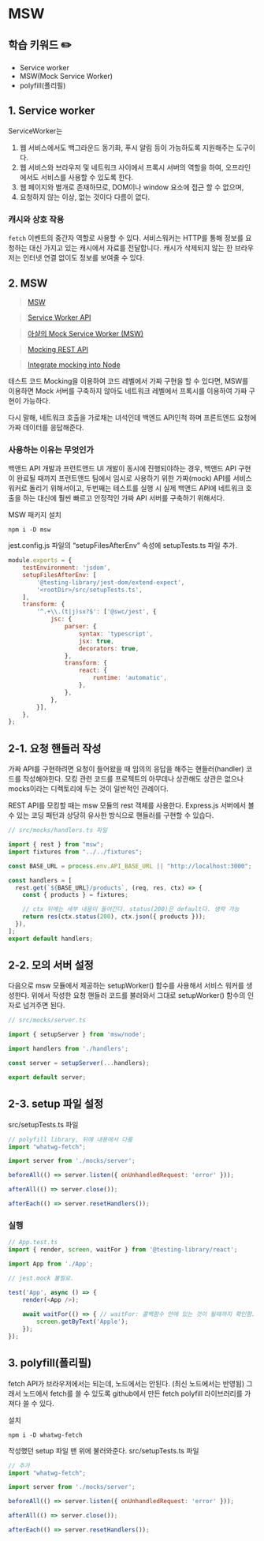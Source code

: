 # MSW

## 학습 키워드 ✏️

- Service worker
- MSW(Mock Service Worker)
- polyfill(폴리필)

## 1. Service worker
ServiceWorker는 
1. 웹 서비스에서도 백그라운드 동기화, 푸시 알림 등이 가능하도록 지원해주는 도구이다.
2. 웹 서비스와 브라우저 및 네트워크 사이에서 프록시 서버의 역할을 하여, 
오프라인에서도 서비스를 사용할 수 있도록 한다.
4. 웹 페이지와 별개로 존재하므로, DOM이나 window 요소에 접근 할 수 없으며,
5. 요청하지 않는 이상, 없는 것이다 다름이 없다.

### 캐시와 상호 작용
`fetch` 이벤트의 중간자 역할로 사용할 수 있다.
서비스워커는 HTTP를 통해 정보를 요청하는 대신 가지고 있는 캐시에서 자료를 전달합니다. 
캐시가 삭제되지 않는 한 브라우저는 인터넷 연결 없이도 정보를 보여줄 수 있다.


## 2. MSW
> [MSW](https://mswjs.io/)
>

> [Service Worker API](https://developer.mozilla.org/ko/docs/Web/API/Service_Worker_API)
>

> [아샬의 Mock Service Worker (MSW)](https://github.com/ahastudio/til/blob/main/mock-api/msw.md)
>

> [Mocking REST API](https://mswjs.io/docs/getting-started/mocks/rest-api)
>

> [Integrate mocking into Node](https://mswjs.io/docs/getting-started/integrate/node)
>
 
테스트 코드 Mocking을 이용하여 코드 레벨에서 가짜 구현을 할 수 있다면,
MSW를 이용하면 Mock 서버를 구축하지 않아도 네트워크 레벨에서 프록시를 이용하여 가짜 구현이 가능하다.

다시 말해, 네트워크 호출을 가로채는 녀석인데 
백엔드 API인척 하며 프론트엔드 요청에 가짜 데이터를 응답해준다.

### 사용하는 이유는 무엇인가
백앤드 API 개발과 프런트앤드 UI 개발이 동시에 진행되야하는 경우, 백앤드 API 구현이 완료될 때까지 프런트앤드 팀에서 임시로 사용하기 위한 가짜(mock) API를 서비스 워커로 돌리기 위해서이고, 
두번째는 테스트를 실행 시 실제 백앤드 API에 네트워크 호출을 하는 대신에 훨씬 빠르고 안정적인 가짜 API 서버를 구축하기 위해서다.

MSW 패키지 설치
```
npm i -D msw
```

jest.config.js 파일의 “setupFilesAfterEnv” 속성에 setupTests.ts 파일 추가.
```javascript
module.exports = {
	testEnvironment: 'jsdom',
	setupFilesAfterEnv: [
		'@testing-library/jest-dom/extend-expect',
		'<rootDir>/src/setupTests.ts',
	],
	transform: {
		'^.+\\.(t|j)sx?$': ['@swc/jest', {
			jsc: {
				parser: {
					syntax: 'typescript',
					jsx: true,
					decorators: true,
				},
				transform: {
					react: {
						runtime: 'automatic',
					},
				},
			},
		}],
	},
};
```

## 2-1. 요청 핸들러 작성
가짜 API를 구현하려면 요청이 들어왔을 때 임의의 응답을 해주는 핸들러(handler) 코드를 작성해야한다.
모킹 관련 코드를 프로젝트의 아무데나 상관해도 상관은 없으나 
mocks이라는 디렉토리에 두는 것이 일반적인 관례이다.

REST API를 모킹할 때는 msw 모듈의 rest 객체를 사용한다.
Express.js 서버에서 볼 수 있는 코딩 패턴과 상당히 유사한 방식으로 핸들러를 구현할 수 있습다.

```typescript
// src/mocks/handlers.ts 파일

import { rest } from "msw";
import fixtures from "../../fixtures";

const BASE_URL = process.env.API_BASE_URL || "http://localhost:3000";

const handlers = [
  rest.get(`${BASE_URL}/products`, (req, res, ctx) => {
    const { products } = fixtures;

    // ctx 뒤에는 세부 내용이 들어간다. status(200)은 default다. 생략 가능
    return res(ctx.status(200), ctx.json({ products }));
  }),
];
export default handlers;
```

## 2-2. 모의 서버 설정
다음으로 msw 모듈에서 제공하는 setupWorker() 함수를 사용해서 서비스 워커를 생성한다. 
위에서 작성한 요청 핸들러 코드를 불러와서 그대로 setupWorker() 함수의 인자로 넘겨주면 된다.

```typescript
// src/mocks/server.ts

import { setupServer } from 'msw/node';

import handlers from './handlers';

const server = setupServer(...handlers);

export default server;
```

## 2-3. setup 파일 설정
src/setupTests.ts 파일
```javascript
// polyfill library, 뒤에 내용에서 다룸
import "whatwg-fetch";

import server from './mocks/server';

beforeAll(() => server.listen({ onUnhandledRequest: 'error' }));

afterAll(() => server.close());

afterEach(() => server.resetHandlers());
```

### 실행
```typescript jsx
// App.test.ts
import { render, screen, waitFor } from '@testing-library/react';

import App from './App';

// jest.mock 불필요.

test('App', async () => {
	render(<App />);
	
	await waitFor(() => { // waitFor: 콜백함수 안에 있는 것이 될때까지 확인함.
		screen.getByText('Apple');
	});
});
```

## 3. polyfill(폴리필) 
fetch API가 브라우저에서는 되는데, 노드에서는 안된다. (최신 노드에서는 반영됨)
그래서 노드에서 fetch를 쓸 수 있도록
github에서 만든 fetch polyfill 라이브러리를 가져다 쓸 수 있다.

설치
```text
npm i -D whatwg-fetch
```
작성했던 setup 파일 맨 위에 불러와준다.
src/setupTests.ts 파일
```javascript
// 추가
import "whatwg-fetch";

import server from './mocks/server';

beforeAll(() => server.listen({ onUnhandledRequest: 'error' }));

afterAll(() => server.close());

afterEach(() => server.resetHandlers());
```
